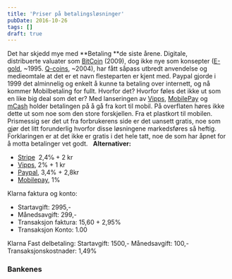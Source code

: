 ```yaml
---
title: 'Priser på betalingsløsninger'
pubDate: 2016-10-26
tags: []
draft: true
---
```


Det har skjedd mye med **Betaling **de siste årene. Digitale, distribuerte valuater som [BitCoin](https://en.wikipedia.org/wiki/Bitcoin) (2009), dog ikke nye som konsepter ([E-gold](https://en.wikipedia.org/wiki/E-gold), ~1995. [Q-coins](https://en.wikipedia.org/wiki/Tencent_QQ#Q_Coin), ~2004), har fått såpass utbredt anvendelse og medieomtale at det er et navn flesteparten er kjent med. Paypal gjorde i 1999 det alminnelig og enkelt å kunne ta betaling over internett, og nå kommer Mobilbetaling for fullt. Hvorfor det? Hvorfor føles det ikke ut som en like big deal som det er? Med lanseringen av [Vipps](https://www.vipps.no/), [MobilePay](http://www.mobilepay.no/nb-no/Pages/mobilepay-privat.aspx) og [mCash](https://mca.sh/) holder betalingen på å gå fra kort til mobil. På overflaten høres ikke dette ut som noe som den store forskjellen. Fra et plastkort til mobilen. Prismessig ser det ut fra forbrukerens side er det uansett gratis, noe som gjør det litt forunderlig hvorfor disse løsningene markedsføres så heftig. Forklaringen er at det ikke er gratis i det hele tatt, noe de som har åpnet for å motta betalinger vet godt.   **Alternativer:**

- [Stripe](https://stripe.com/no/pricing)  2,4℅ + 2 kr
- [Vipps](https://www.vipps.no/bedrift.html), 2% + 1 kr
- [Paypal](https://www.paypal.com/en/webapps/mpp/paypal-fees), 3,4% + 2,8kr
- [Mobilepay](https://danskebank.dk/PDF/PRISER-VILKAAR-FAKTAARK/ERHVERV/tabel_DK_ekstra_pdf.pdf), 1%

Klarna faktura og konto:

- Startavgift: 2995,-
- Månedsavgift: 299,-
- Transaksjon faktura: 15,60 + 2,95%
- Transaksjon Konto: 1.00

Klarna Fast delbetaling: Startavgift: 1500,- Månedsavgift: 100,- Transaksjonskostnader: 1,49%

### Bankenes
